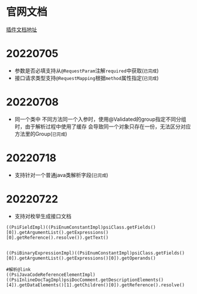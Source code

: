 # 官网文档

[插件文档地址](https://plugins.jetbrains.com/docs/intellij/welcome.html)

# 20220705

- 参数是否必填支持从`@RequestParam`注解`required`中获取(`已完成`)
- 接口请求类型支持`@RequestMapping`根据`method`属性指定(`已完成`)

# 20220708

- 同一个类中 不同方法同一个入参时，使用@Validated的group指定不同分组时，由于解析过程中使用了缓存  会导致同一个对象只存在一份，无法区分对应方法里的Group(`已完成`)


# 20220718

- 支持针对一个普通java类解析字段(`已完成`)

# 20220722

- 支持对枚举生成接口文档
```
((PsiFieldImpl)((PsiEnumConstantImpl)psiClass.getFields()[0]).getArgumentList().getExpressions()[0].getReference().resolve()).getText()


((PsiBinaryExpressionImpl)((PsiEnumConstantImpl)psiClass.getFields()[0]).getArgumentList().getExpressions()[0]).getOperands()

#解析@link
((PsiJavaCodeReferenceElementImpl)((PsiInlineDocTagImpl)psiDocComment.getDescriptionElements()[4]).getDataElements()[1].getChildren()[0]).getReference().resolve()
```